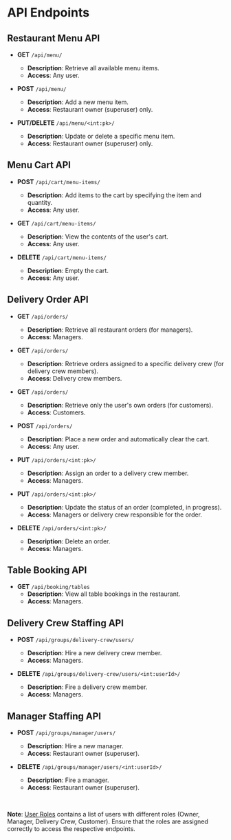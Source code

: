 # API Endpoints

## Restaurant Menu API

- **GET** `/api/menu/`
  - **Description**: Retrieve all available menu items.
  - **Access**: Any user.

- **POST** `/api/menu/`
  - **Description**: Add a new menu item.
  - **Access**: Restaurant owner (superuser) only.

- **PUT/DELETE** `/api/menu/<int:pk>/`
  - **Description**: Update or delete a specific menu item.
  - **Access**: Restaurant owner (superuser) only.

## Menu Cart API

- **POST** `/api/cart/menu-items/`
  - **Description**: Add items to the cart by specifying the item and quantity.
  - **Access**: Any user.

- **GET** `/api/cart/menu-items/`
  - **Description**: View the contents of the user's cart.
  - **Access**: Any user.

- **DELETE** `/api/cart/menu-items/`
  - **Description**: Empty the cart.
  - **Access**: Any user.

## Delivery Order API

- **GET** `/api/orders/`
  - **Description**: Retrieve all restaurant orders (for managers).
  - **Access**: Managers.

- **GET** `/api/orders/`
  - **Description**: Retrieve orders assigned to a specific delivery crew (for delivery crew members).
  - **Access**: Delivery crew members.

- **GET** `/api/orders/`
  - **Description**: Retrieve only the user's own orders (for customers).
  - **Access**: Customers.

- **POST** `/api/orders/`
  - **Description**: Place a new order and automatically clear the cart.
  - **Access**: Any user.

- **PUT** `/api/orders/<int:pk>/`
  - **Description**: Assign an order to a delivery crew member.
  - **Access**: Managers.

- **PUT** `/api/orders/<int:pk>/`
  - **Description**: Update the status of an order (completed, in progress).
  - **Access**: Managers or delivery crew responsible for the order.

- **DELETE** `/api/orders/<int:pk>/`
  - **Description**: Delete an order.
  - **Access**: Managers.

## Table Booking API

- **GET** `/api/booking/tables`
  - **Description**: View all table bookings in the restaurant.
  - **Access**: Managers.

## Delivery Crew Staffing API

- **POST** `/api/groups/delivery-crew/users/`
  - **Description**: Hire a new delivery crew member.
  - **Access**: Managers.

- **DELETE** `/api/groups/delivery-crew/users/<int:userId>/`
  - **Description**: Fire a delivery crew member.
  - **Access**: Managers.

## Manager Staffing API

- **POST** `/api/groups/manager/users/`
  - **Description**: Hire a new manager.
  - **Access**: Restaurant owner (superuser).

- **DELETE** `/api/groups/manager/users/<int:userId>/`
  - **Description**: Fire a manager.
  - **Access**: Restaurant owner (superuser).

<br>

**Note**: [User Roles](./Users.md) contains a list of users with different roles (Owner, Manager, Delivery Crew, Customer). Ensure that the roles are assigned correctly to access the respective endpoints.
